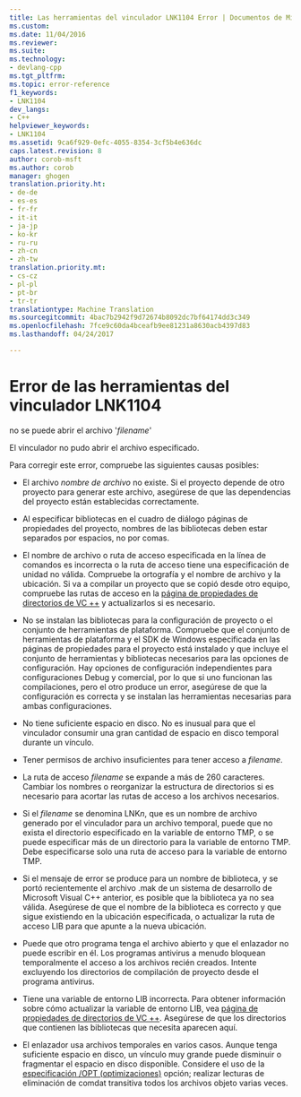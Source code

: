 ```yaml
---
title: Las herramientas del vinculador LNK1104 Error | Documentos de Microsoft
ms.custom: 
ms.date: 11/04/2016
ms.reviewer: 
ms.suite: 
ms.technology:
- devlang-cpp
ms.tgt_pltfrm: 
ms.topic: error-reference
f1_keywords:
- LNK1104
dev_langs:
- C++
helpviewer_keywords:
- LNK1104
ms.assetid: 9ca6f929-0efc-4055-8354-3cf5b4e636dc
caps.latest.revision: 8
author: corob-msft
ms.author: corob
manager: ghogen
translation.priority.ht:
- de-de
- es-es
- fr-fr
- it-it
- ja-jp
- ko-kr
- ru-ru
- zh-cn
- zh-tw
translation.priority.mt:
- cs-cz
- pl-pl
- pt-br
- tr-tr
translationtype: Machine Translation
ms.sourcegitcommit: 4bac7b2942f9d72674b8092dc7bf64174dd3c349
ms.openlocfilehash: 7fce9c60da4bceafb9ee81231a8630acb4397d83
ms.lasthandoff: 04/24/2017

---
```

# <a name="linker-tools-error-lnk1104"></a>Error de las herramientas del vinculador LNK1104
no se puede abrir el archivo '*filename*'  
  
El vinculador no pudo abrir el archivo especificado.  
  
Para corregir este error, compruebe las siguientes causas posibles:  
  
-   El archivo *nombre de archivo* no existe. Si el proyecto depende de otro proyecto para generar este archivo, asegúrese de que las dependencias del proyecto están establecidas correctamente.  
  
-   Al especificar bibliotecas en el cuadro de diálogo páginas de propiedades del proyecto, nombres de las bibliotecas deben estar separados por espacios, no por comas.  
  
-   El nombre de archivo o ruta de acceso especificada en la línea de comandos es incorrecta o la ruta de acceso tiene una especificación de unidad no válida. Compruebe la ortografía y el nombre de archivo y la ubicación. Si va a compilar un proyecto que se copió desde otro equipo, compruebe las rutas de acceso en la [página de propiedades de directorios de VC ++](../../ide/vcpp-directories-property-page.md) y actualizarlos si es necesario.  
  
-   No se instalan las bibliotecas para la configuración de proyecto o el conjunto de herramientas de plataforma. Compruebe que el conjunto de herramientas de plataforma y el SDK de Windows especificada en las páginas de propiedades para el proyecto está instalado y que incluye el conjunto de herramientas y bibliotecas necesarios para las opciones de configuración. Hay opciones de configuración independientes para configuraciones Debug y comercial, por lo que si uno funcionan las compilaciones, pero el otro produce un error, asegúrese de que la configuración es correcta y se instalan las herramientas necesarias para ambas configuraciones.  
  
-   No tiene suficiente espacio en disco. No es inusual para que el vinculador consumir una gran cantidad de espacio en disco temporal durante un vínculo.  
  
-   Tener permisos de archivo insuficientes para tener acceso a *filename*.  
  
-   La ruta de acceso *filename* se expande a más de 260 caracteres. Cambiar los nombres o reorganizar la estructura de directorios si es necesario para acortar las rutas de acceso a los archivos necesarios.  
  
-   Si el *filename* se denomina LNK*n*, que es un nombre de archivo generado por el vinculador para un archivo temporal, puede que no exista el directorio especificado en la variable de entorno TMP, o se puede especificar más de un directorio para la variable de entorno TMP. Debe especificarse solo una ruta de acceso para la variable de entorno TMP.  
  
-   Si el mensaje de error se produce para un nombre de biblioteca, y se portó recientemente el archivo .mak de un sistema de desarrollo de Microsoft Visual C++ anterior, es posible que la biblioteca ya no sea válida. Asegúrese de que el nombre de la biblioteca es correcto y que sigue existiendo en la ubicación especificada, o actualizar la ruta de acceso LIB para que apunte a la nueva ubicación.  
  
-   Puede que otro programa tenga el archivo abierto y que el enlazador no puede escribir en él. Los programas antivirus a menudo bloquean temporalmente el acceso a los archivos recién creados. Intente excluyendo los directorios de compilación de proyecto desde el programa antivirus.  
  
-   Tiene una variable de entorno LIB incorrecta. Para obtener información sobre cómo actualizar la variable de entorno LIB, vea [página de propiedades de directorios de VC ++](../../ide/vcpp-directories-property-page.md). Asegúrese de que los directorios que contienen las bibliotecas que necesita aparecen aquí.  
  
-   El enlazador usa archivos temporales en varios casos. Aunque tenga suficiente espacio en disco, un vínculo muy grande puede disminuir o fragmentar el espacio en disco disponible. Considere el uso de la [especificación /OPT (optimizaciones)](../../build/reference/opt-optimizations.md) opción; realizar lecturas de eliminación de comdat transitiva todos los archivos objeto varias veces.
